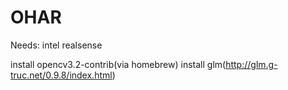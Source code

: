 # OHAR

Needs: 
intel realsense 

install opencv3.2-contrib(via homebrew)
install glm(http://glm.g-truc.net/0.9.8/index.html)
